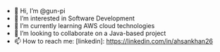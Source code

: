 - 👋 Hi, I’m @gun-pi
- 👀 I’m interested in Software Development
- 🌱 I’m currently learning AWS cloud technologies
- 💞️ I’m looking to collaborate on a Java-based project
- 📫 How to reach me: [linkedin]: https://linkedin.com/in/ahsankhan26

<!---
gun-pi is a ✨ special ✨ repository
--->
